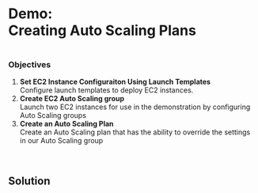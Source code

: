 # Demo:<br>Creating Auto Scaling Plans

![]()

### Objectives
1. **Set EC2 Instance Configuraiton Using Launch Templates**<br>Configure launch templates to deploy EC2 instances.
2. **Create EC2 Auto Scaling group**<br>Launch two EC2 instances for use in the demonstration by configuring Auto Scaling groups
3. **Create an Auto Scaling Plan**<br>Create an Auto Scaling plan that has the ability to override the settings in our Auto Scaling group

<br>

## Solution
